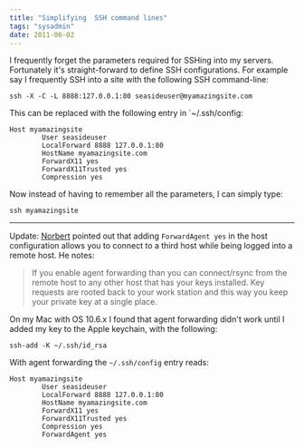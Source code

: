 ```yaml
---
title: "Simplifying  SSH command lines"
tags: "sysadmin"
date: 2011-06-02
---
```

I frequently forget the parameters required for SSHing into my servers. Fortunately it's straight-forward to define SSH configurations. For example say I frequently SSH into a site with the following SSH command-line:

```
ssh -X -C -L 8888:127.0.0.1:80 seasideuser@myamazingsite.com
```

This can be replaced with the following entry in `~/.ssh/config:

```
Host myamazingsite
        User seasideuser
        LocalForward 8888 127.0.0.1:80
        HostName myamazingsite.com
        ForwardX11 yes
        ForwardX11Trusted yes
        Compression yes
```

Now instead of having to remember all the parameters, I can simply type:

```
ssh myamazingsite
```
___

Update: [Norbert](http://norbert.hartl.name/) pointed out that adding `ForwardAgent yes` in the host configuration allows you to connect to a third host while being logged into a remote host. He notes:

> If you enable agent forwarding than you can connect/rsync from the remote host to any other host that has your keys installed. Key requests are rooted back to your work station and this way you keep your private key at a single place.

On my Mac with OS 10.6.x I found that agent forwarding didn't work until I added my key to the Apple keychain, with the following:

```
ssh-add -K ~/.ssh/id_rsa 
```

With agent forwarding the  `~/.ssh/config` entry reads:

```
Host myamazingsite
        User seasideuser
        LocalForward 8888 127.0.0.1:80
        HostName myamazingsite.com
        ForwardX11 yes
        ForwardX11Trusted yes
        Compression yes
        ForwardAgent yes
```

